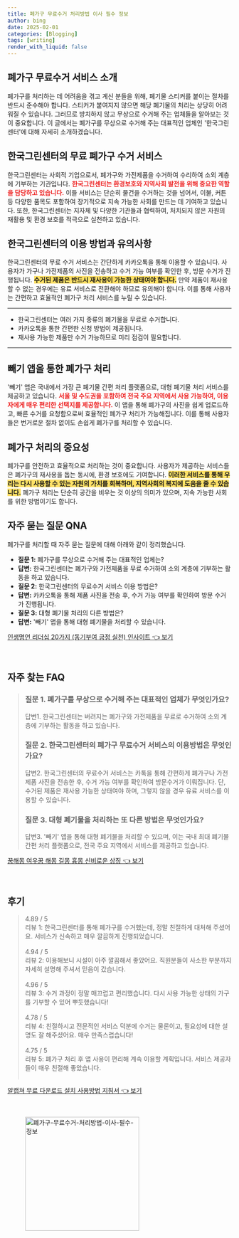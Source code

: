 ```yaml
---
title: 폐가구 무료수거 처리방법 이사 필수 정보
author: bing
date: 2025-02-01
categories: [Blogging]
tags: [writing]
render_with_liquid: false
---
```



<h2 id='폐가구 무료수거 서비스 소개'>폐가구 무료수거 서비스 소개</h2>

<p>폐가구를 처리하는 데 어려움을 겪고 계신 분들을 위해, 폐기물 스티커를 붙이는 절차를 반드시 준수해야 합니다. 스티커가 붙여지지 않으면 해당 폐기물의 처리는 상당히 어려워질 수 있습니다. 그러므로 방치하지 않고 무상으로 수거해 주는 업체들을 알아보는 것이 중요합니다. 이 글에서는 폐가구를 무상으로 수거해 주는 대표적인 업체인 '한국그린센터'에 대해 자세히 소개하겠습니다.</p>

<h2 id='한국그린센터의 무료 폐가구 수거 서비스'>한국그린센터의 무료 폐가구 수거 서비스</h2>

<p>한국그린센터는 사회적 기업으로서, 폐가구와 가전제품을 수거하여 수리하여 소외 계층에 기부하는 기관입니다. <b><span style="color: #ee2323;">한국그린센터는 환경보호와 지역사회 발전을 위해 중요한 역할을 담당하고 있습니다.</span></b> 이들 서비스는 단순히 물건을 수거하는 것을 넘어서, 이불, 커튼 등 다양한 품목도 포함하여 장기적으로 지속 가능한 사회를 만드는 데 기여하고 있습니다. 또한, 한국그린센터는 지자체 및 다양한 기관들과 협력하여, 처치되지 않은 자원의 재활용 및 환경 보호를 적극으로 실천하고 있습니다.</p>

<h2 id='한국그린센터의 이용 방법과 유의사항'>한국그린센터의 이용 방법과 유의사항</h2>

<p>한국그린센터의 무료 수거 서비스는 간단하게 카카오톡을 통해 이용할 수 있습니다. 사용자가 가구나 가전제품의 사진을 전송하고 수거 가능 여부를 확인한 후, 방문 수거가 진행됩니다. <b><span style="background-color: #ffe066;">수거된 제품은 반드시 재사용이 가능한 상태여야 합니다.</span></b> 만약 제품이 재사용할 수 없는 경우에는 유료 서비스로 전환해야 하므로 유의해야 합니다. 이를 통해 사용자는 간편하고 효율적인 폐가구 처리 서비스를 누릴 수 있습니다.</p>

<hr />

<ul>
    <li>한국그린센터는 여러 가지 종류의 폐기물을 무료로 수거합니다.</li>
    <li>카카오톡을 통한 간편한 신청 방법이 제공됩니다.</li>
    <li>재사용 가능한 제품만 수거 가능하므로 미리 점검이 필요합니다.</li>
</ul>

<hr />

<h2 id='빼기 앱을 통한 폐가구 처리'>빼기 앱을 통한 폐가구 처리</h2>

<p>'빼기' 앱은 국내에서 가장 큰 폐기물 간편 처리 플랫폼으로, 대형 폐기물 처리 서비스를 제공하고 있습니다. <b><span style="color: #ee2323;">서울 및 수도권을 포함하여 전국 주요 지역에서 사용 가능하여, 이용자에게 매우 편리한 선택지를 제공합니다.</span></b> 이 앱을 통해 폐가구의 사진을 쉽게 업로드하고, 빠른 수거를 요청함으로써 효율적인 폐가구 처리가 가능해집니다. 이를 통해 사용자들은 번거로운 절차 없이도 손쉽게 폐가구를 처리할 수 있습니다.</p>

<h2 id='폐가구 처리의 중요성'>폐가구 처리의 중요성</h2>

<p>폐가구를 안전하고 효율적으로 처리하는 것이 중요합니다. 사용자가 제공하는 서비스들은 폐가구의 재사용을 돕는 동시에, 환경 보호에도 기여합니다. <b><span style="background-color: #ffe066;">이러한 서비스를 통해 우리는 다시 사용할 수 있는 자원의 가치를 회복하며, 지역사회의 복지에 도움을 줄 수 있습니다.</span></b> 폐가구 처리는 단순히 공간을 비우는 것 이상의 의미가 있으며, 지속 가능한 사회를 위한 방법이기도 합니다.</p>

<h2 id='자주 묻는 질문 QNA'>자주 묻는 질문 QNA</h2>

<p>폐가구를 처리할 때 자주 묻는 질문에 대해 아래와 같이 정리했습니다.</p>

<ul>
    <li><b>질문 1:</b> 폐가구를 무상으로 수거해 주는 대표적인 업체는?</li>
    <li><b>답변:</b> 한국그린센터는 폐가구와 가전제품을 무료 수거하여 소외 계층에 기부하는 활동을 하고 있습니다.</li>
    <li><b>질문 2:</b> 한국그린센터의 무료수거 서비스 이용 방법은?</li>
    <li><b>답변:</b> 카카오톡을 통해 제품 사진을 전송 후, 수거 가능 여부를 확인하여 방문 수거가 진행됩니다.</li>
    <li><b>질문 3:</b> 대형 폐기물 처리의 다른 방법은?</li>
    <li><b>답변:</b> '빼기' 앱을 통해 대형 폐기물을 처리할 수 있습니다.</li>
</ul>


<p><a class="click-button" title="인생명언 리더십 20가지 (동기부여 긍정 실천) 인사이트" href="https://adkhouse.github.io/posts/%EC%9D%B8%EC%83%9D%EB%AA%85%EC%96%B8-%EB%A6%AC%EB%8D%94%EC%8B%AD-20%EA%B0%80%EC%A7%80-(%EB%8F%99%EA%B8%B0%EB%B6%80%EC%97%AC-%EA%B8%8D%EC%A0%95-%EC%8B%A4%EC%B2%9C)-%EC%9D%B8%EC%82%AC%EC%9D%B4%ED%8A%B8/" rel="dofollow">인생명언 리더십 20가지 (동기부여 긍정 실천) 인사이트 👈 보기</a></p><br>
<h2 id='자주_찾는_FAQ'>자주 찾는 FAQ</h2>
<div itemscope="" itemtype="https://schema.org/FAQPage"> 
<blockquote> 
<div itemscope="" itemprop="mainEntity" itemtype="https://schema.org/Question"> 
<h3 itemprop="name">질문 1. 폐가구를 무상으로 수거해 주는 대표적인 업체가 무엇인가요?</h3> 
<div itemscope="" itemprop="acceptedAnswer" itemtype="https://schema.org/Answer"> 
<span itemprop="text"> 
<p>답변1. 한국그린센터는 버려지는 폐가구와 가전제품을 무료로 수거하여 소외 계층에 기부하는 활동을 하고 있습니다.</p> 
</span> 
</div> 
</div> 
<div itemscope="" itemprop="mainEntity" itemtype="https://schema.org/Question"> 
<h3 itemprop="name">질문 2. 한국그린센터의 폐가구 무료수거 서비스의 이용방법은 무엇인가요?</h3> 
<div itemscope="" itemprop="acceptedAnswer" itemtype="https://schema.org/Answer"> 
<span itemprop="text"> 
<p>답변2. 한국그린센터의 무료수거 서비스는 카톡을 통해 간편하게 폐가구나 가전 제품 사진을 전송한 후, 수거 가능 여부를 확인하여 방문수거가 이뤄집니다. 단, 수거된 제품은 재사용 가능한 상태여야 하며, 그렇지 않을 경우 유료 서비스를 이용할 수 있습니다.</p> 
</span> 
</div> 
</div> 
<div itemscope="" itemprop="mainEntity" itemtype="https://schema.org/Question"> 
<h3 itemprop="name">질문 3. 대형 폐기물을 처리하는 또 다른 방법은 무엇인가요?</h3> 
<div itemscope="" itemprop="acceptedAnswer" itemtype="https://schema.org/Answer"> 
<span itemprop="text"> 
<p>답변3. '빼기' 앱을 통해 대형 폐기물을 처리할 수 있으며, 이는 국내 최대 폐기물 간편 처리 플랫폼으로, 전국 주요 지역에서 서비스를 제공하고 있습니다.</p> 
</span> 
</div> 
</div> 
</blockquote> 
</div>
<p><a class="click-button" title="꿈해몽 여우꿈 해몽 길몽 흉몽 신비로운 상징" href="https://adkhouse.github.io/posts/%EA%BF%88%ED%95%B4%EB%AA%BD-%EC%97%AC%EC%9A%B0%EA%BF%88-%ED%95%B4%EB%AA%BD-%EA%B8%B8%EB%AA%BD-%ED%9D%89%EB%AA%BD-%EC%8B%A0%EB%B9%84%EB%A1%9C%EC%9A%B4-%EC%83%81%EC%A7%95/" rel="dofollow">꿈해몽 여우꿈 해몽 길몽 흉몽 신비로운 상징 👈 보기</a></p><br>
<h2 id='후기'>후기</h2>
<div itemscope itemtype="https://schema.org/Product">
  <blockquote>
  <div itemprop="review" itemscope itemtype="https://schema.org/Review">
      <div itemprop="reviewRating" itemscope itemtype="https://schema.org/Rating"> <span itemprop="ratingValue">4.89</span> / <span itemprop="bestRating">5</span> </div>
      <span itemprop="reviewBody">리뷰 1: 한국그린센터를 통해 폐가구를 수거했는데, 정말 친절하게 대처해 주셨어요. 서비스가 신속하고 매우 깔끔하게 진행되었습니다. </span>
  </div>
  <br>
  <div itemprop="review" itemscope itemtype="https://schema.org/Review">
      <div itemprop="reviewRating" itemscope itemtype="https://schema.org/Rating"> <span itemprop="ratingValue">4.94</span> / <span itemprop="bestRating">5</span> </div>
      <span itemprop="reviewBody">리뷰 2: 이용해보니 시설이 아주 깔끔해서 좋았어요. 직원분들이 사소한 부분까지 자세히 설명해 주셔서 믿음이 갔습니다.</span>
  </div>
  <br>
  <div itemprop="review" itemscope itemtype="https://schema.org/Review">
      <div itemprop="reviewRating" itemscope itemtype="https://schema.org/Rating"> <span itemprop="ratingValue">4.96</span> / <span itemprop="bestRating">5</span> </div>
      <span itemprop="reviewBody">리뷰 3: 수거 과정이 정말 매끄럽고 편리했습니다. 다시 사용 가능한 상태의 가구를 기부할 수 있어 뿌듯했습니다!</span>
  </div>
  <br>
  <div itemprop="review" itemscope itemtype="https://schema.org/Review">
      <div itemprop="reviewRating" itemscope itemtype="https://schema.org/Rating"> <span itemprop="ratingValue">4.78</span> / <span itemprop="bestRating">5</span> </div>
      <span itemprop="reviewBody">리뷰 4: 친절하시고 전문적인 서비스 덕분에 수거는 물론이고, 필요성에 대한 설명도 잘 해주셨어요. 매우 만족스럽습니다!</span>
  </div>
  <br>
  <div itemprop="review" itemscope itemtype="https://schema.org/Review">
      <div itemprop="reviewRating" itemscope itemtype="https://schema.org/Rating"> <span itemprop="ratingValue">4.75</span> / <span itemprop="bestRating">5</span> </div>
      <span itemprop="reviewBody">리뷰 5: 폐가구 처리 후 앱 사용이 편리해 계속 이용할 계획입니다. 서비스 제공자들이 매우 친절해 좋았습니다.</span>
  </div>
  <br>
  </blockquote>
</div>
<p><a class="click-button" title="알캡쳐 무료 다운로드 설치 사용방법 지침서" href="https://adkhouse.github.io/posts/%EC%95%8C%EC%BA%A1%EC%B3%90-%EB%AC%B4%EB%A3%8C-%EB%8B%A4%EC%9A%B4%EB%A1%9C%EB%93%9C-%EC%84%A4%EC%B9%98-%EC%82%AC%EC%9A%A9%EB%B0%A9%EB%B2%95-%EC%A7%80%EC%B9%A8%EC%84%9C/" rel="dofollow">알캡쳐 무료 다운로드 설치 사용방법 지침서 👈 보기</a></p><br>
<figure class="image"><img src="https://adkhouse.github.io/assets/img/thumbnail/폐가구-무료수거-처리방법-이사-필수-정보.webp" alt="폐가구-무료수거-처리방법-이사-필수-정보" width="256" height="256"></figure>